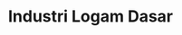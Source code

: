 ---
id: 39
title : Industri Logam Dasar
linkurl: https://kutt.it/rJ7Wwz
fitur: aspekpajak
category: aspekpajak
createdTime : 31/07/2019
modifiedTime : 20/01/2020
topik: Versi Lengkap
---